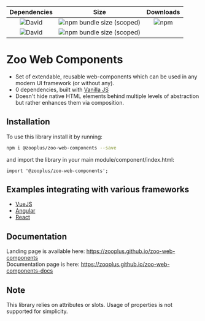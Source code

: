 |                             **Dependencies**                              |                                                **Size**                                                 |                             **Downloads**                             |
| :-----------------------------------------------------------------------: | :-----------------------------------------------------------------------------------------------------: | :-------------------------------------------------------------------: |
| ![David](https://img.shields.io/david/dev/zooplus/zoo-web-components.svg) |  ![npm bundle size (scoped)](https://img.shields.io/bundlephobia/min/@zooplus/zoo-web-components.svg)   | ![npm](https://img.shields.io/npm/dt/@zooplus/zoo-web-components.svg) |
|   ![David](https://img.shields.io/david/zooplus/zoo-web-components.svg)   | ![npm bundle size (scoped)](https://img.shields.io/bundlephobia/minzip/@zooplus/zoo-web-components.svg) |

# Zoo Web Components

- Set of extendable, reusable web-components which can be used in any modern UI framework (or without any).
- 0 dependencies, built with [Vanilla JS](http://vanilla-js.com/)
- Doesn't hide native HTML elements behind multiple levels of abstraction but rather enhances them via composition.

## Installation

To use this library install it by running:

```bash
npm i @zooplus/zoo-web-components --save
```

and import the library in your main module/component/index.html:

```JS
import '@zooplus/zoo-web-components';
```

## Examples integrating with various frameworks

- [VueJS](https://github.com/GeorgeTailor/vue-wc-integration)
- [Angular](https://github.com/GeorgeTailor/angular-wc-integration)
- [React](https://github.com/GeorgeTailor/react-wc-integration)

## Documentation

Landing page is available here: <https://zooplus.github.io/zoo-web-components>  
Documentation page is here: <https://zooplus.github.io/zoo-web-components-docs>

## Note

This library relies on attributes or slots. Usage of properties is not supported for simplicity.
